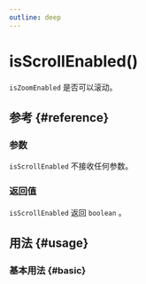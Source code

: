 ```yaml
---
outline: deep
---
```


# isScrollEnabled()
`isZoomEnabled` 是否可以滚动。

## 参考 {#reference}
<!-- @include: @/@views/api/references/instance/isScrollEnabled.md -->

### 参数
`isScrollEnabled` 不接收任何参数。

### 返回值
`isScrollEnabled` 返回 `boolean` 。

## 用法 {#usage}
<script setup>
import IsScrollEnabled from '../../@views/api/samples/isScrollEnabled/index.vue'
</script>

### 基本用法 {#basic}
<IsScrollEnabled/>